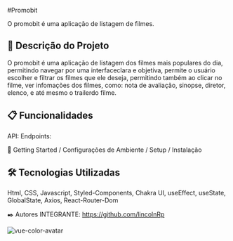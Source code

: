 #Promobit

O promobit é uma aplicação de listagem de filmes.

## 🚀 Descrição do Projeto

O promobit é uma aplicação de listagem dos filmes mais populares do dia, permitindo navegar por uma interfaceclara e objetiva, permite o usuário escolher e filtrar os filmes que ele deseja, permitindo também ao clicar no filme, ver infomações dos filmes, como: nota de avaliação, sinopse, diretor, elenco, e até mesmo o trailerdo filme.


## 📋 Funcionalidades

API: 
Endpoints: 
 

🔧 Getting Started / Configurações de Ambiente / Setup / Instalação


## 🛠️ Tecnologias Utilizadas
Html, CSS, Javascript, Styled-Components, Chakra UI, useEffect, useState, GlobalState, Axios, React-Router-Dom

✒️ Autores
INTEGRANTE: https://github.com/lincolnRp

![vue-color-avatar](https://user-images.githubusercontent.com/93271677/195719553-fa3bdb3c-7fb0-41bb-b6f2-9ca6ef6b26de.png)
